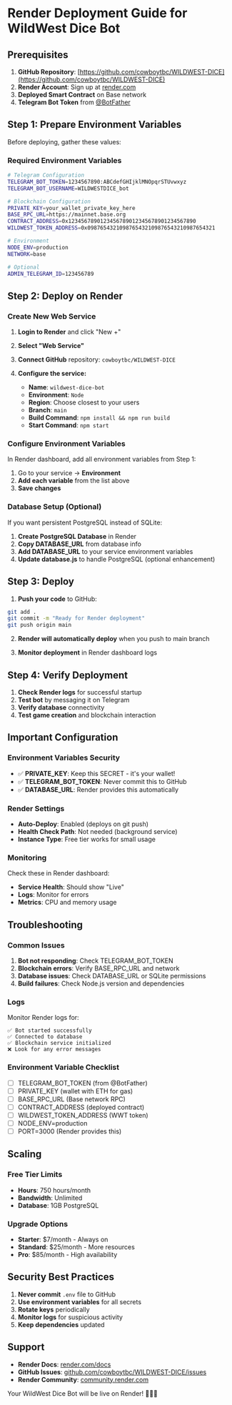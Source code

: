 # Render Deployment Guide for WildWest Dice Bot

## Prerequisites

1. **GitHub Repository**: [https://github.com/cowboytbc/WILDWEST-DICE](https://github.com/cowboytbc/WILDWEST-DICE)
2. **Render Account**: Sign up at [render.com](https://render.com)
3. **Deployed Smart Contract** on Base network
4. **Telegram Bot Token** from [@BotFather](https://t.me/BotFather)

## Step 1: Prepare Environment Variables

Before deploying, gather these values:

### Required Environment Variables

```bash
# Telegram Configuration
TELEGRAM_BOT_TOKEN=1234567890:ABCdefGHIjklMNOpqrSTUvwxyz
TELEGRAM_BOT_USERNAME=WILDWESTDICE_bot

# Blockchain Configuration  
PRIVATE_KEY=your_wallet_private_key_here
BASE_RPC_URL=https://mainnet.base.org
CONTRACT_ADDRESS=0x1234567890123456789012345678901234567890
WILDWEST_TOKEN_ADDRESS=0x0987654321098765432109876543210987654321

# Environment
NODE_ENV=production
NETWORK=base

# Optional
ADMIN_TELEGRAM_ID=123456789
```

## Step 2: Deploy on Render

### Create New Web Service

1. **Login to Render** and click "New +"
2. **Select "Web Service"**
3. **Connect GitHub** repository: `cowboytbc/WILDWEST-DICE`
4. **Configure the service:**

   - **Name**: `wildwest-dice-bot`
   - **Environment**: `Node`
   - **Region**: Choose closest to your users
   - **Branch**: `main`
   - **Build Command**: `npm install && npm run build`
   - **Start Command**: `npm start`

### Configure Environment Variables

In Render dashboard, add all environment variables from Step 1:

1. Go to your service → **Environment**
2. **Add each variable** from the list above
3. **Save changes**

### Database Setup (Optional)

If you want persistent PostgreSQL instead of SQLite:

1. **Create PostgreSQL Database** in Render
2. **Copy DATABASE_URL** from database info
3. **Add DATABASE_URL** to your service environment variables
4. **Update database.js** to handle PostgreSQL (optional enhancement)

## Step 3: Deploy

1. **Push your code** to GitHub:
```bash
git add .
git commit -m "Ready for Render deployment"
git push origin main
```

2. **Render will automatically deploy** when you push to main branch

3. **Monitor deployment** in Render dashboard logs

## Step 4: Verify Deployment

1. **Check Render logs** for successful startup
2. **Test bot** by messaging it on Telegram
3. **Verify database** connectivity
4. **Test game creation** and blockchain interaction

## Important Configuration

### Environment Variables Security

- ✅ **PRIVATE_KEY**: Keep this SECRET - it's your wallet!
- ✅ **TELEGRAM_BOT_TOKEN**: Never commit this to GitHub
- ✅ **DATABASE_URL**: Render provides this automatically

### Render Settings

- **Auto-Deploy**: Enabled (deploys on git push)
- **Health Check Path**: Not needed (background service)
- **Instance Type**: Free tier works for small usage

### Monitoring

Check these in Render dashboard:
- **Service Health**: Should show "Live"
- **Logs**: Monitor for errors
- **Metrics**: CPU and memory usage

## Troubleshooting

### Common Issues

1. **Bot not responding**: Check TELEGRAM_BOT_TOKEN
2. **Blockchain errors**: Verify BASE_RPC_URL and network
3. **Database issues**: Check DATABASE_URL or SQLite permissions
4. **Build failures**: Check Node.js version and dependencies

### Logs

Monitor Render logs for:
```
✅ Bot started successfully
✅ Connected to database
✅ Blockchain service initialized
❌ Look for any error messages
```

### Environment Variable Checklist

- [ ] TELEGRAM_BOT_TOKEN (from @BotFather)
- [ ] PRIVATE_KEY (wallet with ETH for gas)
- [ ] BASE_RPC_URL (Base network RPC)
- [ ] CONTRACT_ADDRESS (deployed contract)
- [ ] WILDWEST_TOKEN_ADDRESS (WWT token)
- [ ] NODE_ENV=production
- [ ] PORT=3000 (Render provides this)

## Scaling

### Free Tier Limits
- **Hours**: 750 hours/month
- **Bandwidth**: Unlimited
- **Database**: 1GB PostgreSQL

### Upgrade Options
- **Starter**: $7/month - Always on
- **Standard**: $25/month - More resources
- **Pro**: $85/month - High availability

## Security Best Practices

1. **Never commit** `.env` file to GitHub
2. **Use environment variables** for all secrets
3. **Rotate keys** periodically
4. **Monitor logs** for suspicious activity
5. **Keep dependencies** updated

## Support

- **Render Docs**: [render.com/docs](https://render.com/docs)
- **GitHub Issues**: [github.com/cowboytbc/WILDWEST-DICE/issues](https://github.com/cowboytbc/WILDWEST-DICE/issues)
- **Render Community**: [community.render.com](https://community.render.com)

Your WildWest Dice Bot will be live on Render! 🤠🎲🚀